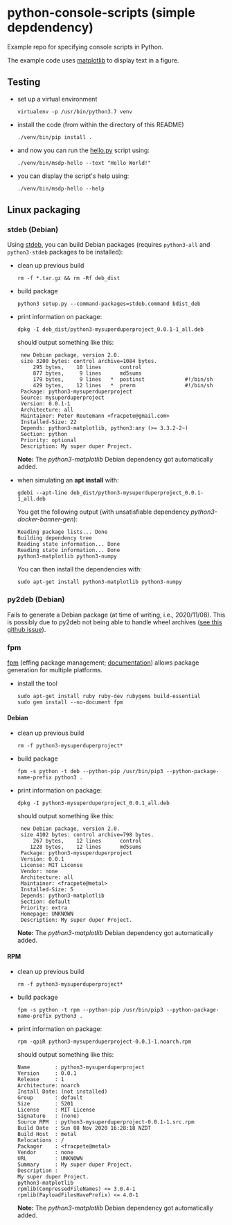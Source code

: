 # python-console-scripts (simple depdendency)
Example repo for specifying console scripts in Python.

The example code uses [matplotlib](https://matplotlib.org/) to display text in a figure.


## Testing

* set up a virtual environment

  ```
  virtualenv -p /usr/bin/python3.7 venv
  ```

* install the code (from within the directory of this README)

  ```
  ./venv/bin/pip install .
  ```

* and now you can run the [hello.py](src/msdp/hello.py) script using:

  ```
  ./venv/bin/msdp-hello --text "Hello World!"
  ```

* you can display the script's help using:

  ```
  ./venv/bin/msdp-hello --help
  ```

## Linux packaging

### stdeb (Debian)

Using [stdeb](https://github.com/astraw/stdeb), you can build Debian packages 
(requires `python3-all` and `python3-stdeb` packages to be installed):

* clean up previous build

  ```commandline
  rm -f *.tar.gz && rm -Rf deb_dist
  ```

* build package

  ```commandline
  python3 setup.py --command-packages=stdeb.command bdist_deb
  ```
* print information on package:

  ```commandline
  dpkg -I deb_dist/python3-mysuperduperproject_0.0.1-1_all.deb
  ```
  
  should output something like this:
  
  ```commandline
   new Debian package, version 2.0.
   size 3200 bytes: control archive=1084 bytes.
       295 bytes,    10 lines      control              
       877 bytes,     9 lines      md5sums              
       179 bytes,     9 lines   *  postinst             #!/bin/sh
       429 bytes,    12 lines   *  prerm                #!/bin/sh
   Package: python3-mysuperduperproject
   Source: mysuperduperproject
   Version: 0.0.1-1
   Architecture: all
   Maintainer: Peter Reutemann <fracpete@gmail.com>
   Installed-Size: 22
   Depends: python3-matplotlib, python3:any (>= 3.3.2-2~)
   Section: python
   Priority: optional
   Description: My super duper Project.
  ```

  **Note:** The *python3-matplotlib* Debian dependency got automatically added.
  
* when simulating an **apt install** with:
  
  ```commandline
  gdebi --apt-line deb_dist/python3-mysuperduperproject_0.0.1-1_all.deb
  ```
  
  You get the following output (with unsatisfiable dependency *python3-docker-banner-gen*):
  
  ```commandline
  Reading package lists... Done
  Building dependency tree        
  Reading state information... Done
  Reading state information... Done
  python3-matplotlib python3-numpy
  ```
  
  You can then install the dependencies with:
  
  ```commandline
  sudo apt-get install python3-matplotlib python3-numpy
  ```

### py2deb (Debian)

Fails to generate a Debian package (at time of writing, i.e., 2020/11/08). 
This is possibly due to py2deb not being able to handle wheel archives 
([see this github issue](https://github.com/paylogic/py2deb/issues/17)).
  
  
### fpm

[fpm](https://github.com/jordansissel/fpm) (effing package management; 
[documentation](https://fpm.readthedocs.io/en/latest/)) allows package generation 
for multiple platforms.

* install the tool

  ```commandline
  sudo apt-get install ruby ruby-dev rubygems build-essential
  sudo gem install --no-document fpm
  ```  

#### Debian
  
* clean up previous build

  ```commandline
  rm -f python3-mysuperduperproject*
  ```
  
* build package

  ```commandline
  fpm -s python -t deb --python-pip /usr/bin/pip3 --python-package-name-prefix python3 .
  ```
  
* print information on package:

  ```commandline
  dpkg -I python3-mysuperduperproject_0.0.1_all.deb
  ```
  
  should output something like this:
  
  ```commandline
   new Debian package, version 2.0.
   size 4102 bytes: control archive=798 bytes.
       267 bytes,    12 lines      control              
      1228 bytes,    12 lines      md5sums              
   Package: python3-mysuperduperproject
   Version: 0.0.1
   License: MIT License
   Vendor: none
   Architecture: all
   Maintainer: <fracpete@metal>
   Installed-Size: 5
   Depends: python3-matplotlib
   Section: default
   Priority: extra
   Homepage: UNKNOWN
   Description: My super duper Project.
  ```

  **Note:** The *python3-matplotlib* Debian dependency got automatically added.

#### RPM
  
* clean up previous build

  ```commandline
  rm -f python3-mysuperduperproject*
  ```
  
* build package

  ```commandline
  fpm -s python -t rpm --python-pip /usr/bin/pip3 --python-package-name-prefix python3 .
  ```

* print information on package:

  ```commandline
  rpm -qpiR python3-mysuperduperproject-0.0.1-1.noarch.rpm
  ```
  
  should output something like this:
  
  ```commandline
  Name        : python3-mysuperduperproject
  Version     : 0.0.1
  Release     : 1
  Architecture: noarch
  Install Date: (not installed)
  Group       : default
  Size        : 5201
  License     : MIT License
  Signature   : (none)
  Source RPM  : python3-mysuperduperproject-0.0.1-1.src.rpm
  Build Date  : Sun 08 Nov 2020 16:28:18 NZDT
  Build Host  : metal
  Relocations : / 
  Packager    : <fracpete@metal>
  Vendor      : none
  URL         : UNKNOWN
  Summary     : My super duper Project.
  Description :
  My super duper Project.
  python3-matplotlib
  rpmlib(CompressedFileNames) <= 3.0.4-1
  rpmlib(PayloadFilesHavePrefix) <= 4.0-1
  ```

  **Note:** The *python3-matplotlib* Debian dependency got automatically added.
